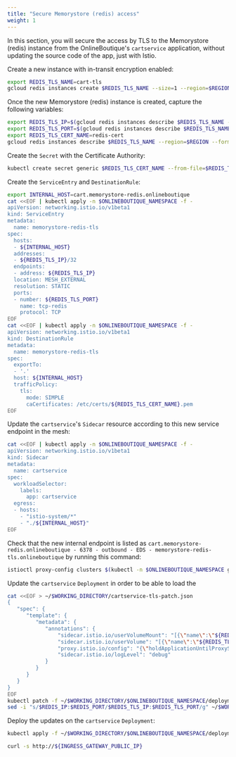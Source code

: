 ```yaml
---
title: "Secure Memorystore (redis) access"
weight: 1
---
```

In this section, you will secure the access by TLS to the Memorystore (redis) instance from the OnlineBoutique's `cartservice` application, without updating the source code of the app, just with Istio.

Create a new instance with in-transit encryption enabled:
```Bash
export REDIS_TLS_NAME=cart-tls
gcloud redis instances create $REDIS_TLS_NAME --size=1 --region=$REGION --zone=$ZONE --redis-version=redis_6_x --transit-encryption-mode=SERVER_AUTHENTICATION
```

Once the new Memorystore (redis) instance is created, capture the following variables:
```Bash
export REDIS_TLS_IP=$(gcloud redis instances describe $REDIS_TLS_NAME --region=$REGION --format='get(host)')
export REDIS_TLS_PORT=$(gcloud redis instances describe $REDIS_TLS_NAME --region=$REGION --format='get(port)')
export REDIS_TLS_CERT_NAME=redis-cert
gcloud redis instances describe $REDIS_TLS_NAME --region=$REGION --format='get(serverCaCerts[0].cert)' > ~/$WORKING_DIRECTORY/$REDIS_TLS_CERT_NAME.pem
```

Create the `Secret` with the Certificate Authority:
```Bash
kubectl create secret generic $REDIS_TLS_CERT_NAME --from-file=$REDIS_TLS_CERT_NAME.pem -n $ONLINEBOUTIQUE_NAMESPACE
```

Create the `ServiceEntry` and `DestinationRule`:
```Bash
export INTERNAL_HOST=cart.memorystore-redis.onlineboutique
cat <<EOF | kubectl apply -n $ONLINEBOUTIQUE_NAMESPACE -f -
apiVersion: networking.istio.io/v1beta1
kind: ServiceEntry
metadata:
  name: memorystore-redis-tls
spec:
  hosts:
  - ${INTERNAL_HOST}
  addresses:
  - ${REDIS_TLS_IP}/32
  endpoints:
  - address: ${REDIS_TLS_IP}
  location: MESH_EXTERNAL
  resolution: STATIC
  ports:
  - number: ${REDIS_TLS_PORT}
    name: tcp-redis
    protocol: TCP
EOF
cat <<EOF | kubectl apply -n $ONLINEBOUTIQUE_NAMESPACE -f -
apiVersion: networking.istio.io/v1beta1
kind: DestinationRule
metadata:
  name: memorystore-redis-tls
spec:
  exportTo:
  - '.'
  host: ${INTERNAL_HOST}
  trafficPolicy:
    tls:
      mode: SIMPLE
      caCertificates: /etc/certs/${REDIS_TLS_CERT_NAME}.pem
EOF
```

Update the `cartservice`'s `Sidecar` resource according to this new service endpoint in the mesh:
```Bash
cat <<EOF | kubectl apply -n $ONLINEBOUTIQUE_NAMESPACE -f -
apiVersion: networking.istio.io/v1beta1
kind: Sidecar
metadata:
  name: cartservice
spec:
  workloadSelector:
    labels:
      app: cartservice
  egress:
  - hosts:
    - "istio-system/*"
    - "./${INTERNAL_HOST}"
EOF
```

Check that the new internal endpoint is listed as `cart.memorystore-redis.onlineboutique - 6378 - outbound - EDS - memorystore-redis-tls.onlineboutique` by running this command:
```Bash
istioctl proxy-config clusters $(kubectl -n $ONLINEBOUTIQUE_NAMESPACE get pod -l app=cartservice -o jsonpath={.items..metadata.name}) -n $ONLINEBOUTIQUE_NAMESPACE
```

Update the `cartservice` `Deployment` in order to be able to load the 
```Bash
cat <<EOF > ~/$WORKING_DIRECTORY/cartservice-tls-patch.json
{
   "spec": {
      "template": {
         "metadata": {
            "annotations": {
                "sidecar.istio.io/userVolumeMount": "[{\"name\":\"${REDIS_TLS_CERT_NAME}\", \"mountPath\":\"/etc/certs\", \"readonly\":true}]",
                "sidecar.istio.io/userVolume": "[{\"name\":\"${REDIS_TLS_CERT_NAME}\", \"secret\":{\"secretName\":\"${REDIS_TLS_CERT_NAME}\"}}]",
                "proxy.istio.io/config": "{\"holdApplicationUntilProxyStarts\":true}",
                "sidecar.istio.io/logLevel": "debug"
            }
         }
      }
   }
}
EOF
kubectl patch -f ~/$WORKING_DIRECTORY/$ONLINEBOUTIQUE_NAMESPACE/deployment_cartservice.yaml --local=true --patch "$(cat ~/$WORKING_DIRECTORY/cartservice-tls-patch.json)" -o yaml > ~/$WORKING_DIRECTORY/$ONLINEBOUTIQUE_NAMESPACE/deployment_cartservice-tls.yaml
sed -i "s/$REDIS_IP:$REDIS_PORT/$REDIS_TLS_IP:$REDIS_TLS_PORT/g" ~/$WORKING_DIRECTORY/$ONLINEBOUTIQUE_NAMESPACE/deployment_cartservice-tls.yaml
```

Deploy the updates on the `cartservice` `Deployment`:
```Bash
kubectl apply -f ~/$WORKING_DIRECTORY/$ONLINEBOUTIQUE_NAMESPACE/deployment_cartservice-tls.yaml -n $ONLINEBOUTIQUE_NAMESPACE
```

```Bash
curl -s http://${INGRESS_GATEWAY_PUBLIC_IP}
```